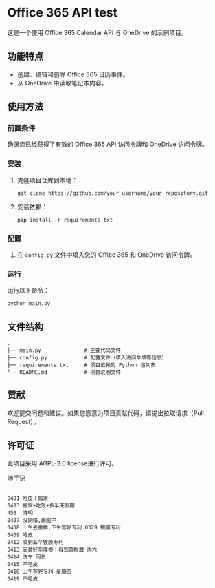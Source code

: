 # Office 365 API test

这是一个使用 Office 365 Calendar API 与 OneDrive 的示例项目。

## 功能特点

- 创建、编辑和删除 Office 365 日历事件。
- 从 OneDrive 中读取笔记本内容。

## 使用方法

### 前置条件

确保您已经获得了有效的 Office 365 API 访问令牌和 OneDrive 访问令牌。

### 安装

1. 克隆项目仓库到本地：
   ```
   git clone https://github.com/your_username/your_repository.git
   ```

2. 安装依赖：
   ```
   pip install -r requirements.txt
   ```

### 配置

1. 在 `config.py` 文件中填入您的 Office 365 和 OneDrive 访问令牌。

### 运行

运行以下命令：

```bash
python main.py
```

## 文件结构

```
.
├── main.py              # 主要代码文件
├── config.py            # 配置文件（填入访问令牌等信息）
├── requirements.txt     # 项目依赖的 Python 包列表
└── README.md            # 项目说明文件
```

## 贡献

欢迎提交问题和建议。如果您愿意为项目贡献代码，请提出拉取请求（Pull Request）。

## 许可证

此项目采用 AGPL-3.0 license进行许可。

随手记
```

0401 哈皮＋搬家
0403 搬家+吃饭+多半天假期
456  清明
0407 没网络,画图中
0408 上午去雷腾,下午写好专利 0329 镀膜专利
0409 哈皮
0412 收到五个镀膜专利
0413 安装好车库柜；看到蓝眼泪 周六
0414 洗车 周日
0415 不哈皮
0418 上午写完专利 星期四
0419 不哈皮


```
